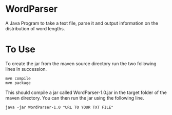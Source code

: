 # WordParser
A Java Program to take a text file, parse it and output information on the distribution of word lengths.

# To Use
To create the jar from the maven source directory run the two following lines in succession.
```
mvn compile
mvn package
```
This should compile a jar called WordParser-1.0.jar in the target folder of the maven directory. You can then run the jar using the following line.
```
java -jar WordParser-1.0 "URL TO YOUR TXT FILE"
```

